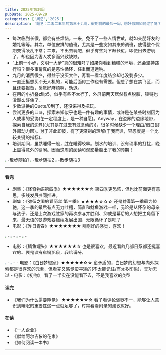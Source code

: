 ```yaml
---
title: 2025年第39周
pubDate: 2025-09-29
categories: ['周记','2025']
description: '题记：二零二五年的第三十九周，假期前的最后一周，想好假期如何过了吗？'
---
```


- 每次临到长假，都会有些烦恼。一来，免不了一些人情世故，就如亲朋好友的婚礼等等。其次，单位安排的值班，尤其是一些突如其来的调班，使得整个假期变得凌乱不堪；二来，不出去玩吧，似乎有些对不起长假。即便出去游玩了，却也因为游人忒多而兴致缺缺。  
- “上前一小步，文明一大步”真的很难吗？如果你看到糟糕的环境，还会坚持践行吗？很多事情真的是恶性循环，任重而道远呐。  
- 九月的消费很少，得益于没买大件，再看一看年度结余却也没剩多少。  
- 一直还挺想买个无人机的，可能后面的工作也有需要。但想了想在禁飞区，而且还要报备，感觉好麻烦啊，劝退。    
- 在用的小折叠zflip5，似乎有些不太行了，外屏前两天居然有点脱胶，铰链也没那么好使了。  
- 少数派换的Quote/0到了，还没来得及把玩。  
- 尝试更多的口味，探索未知似乎也是一件有趣的事情，或许是在某些时刻因为人或事的妥协(在一定程度上，是一种自愿)。Anyway，在边界的边缘地带，探索自我的边界((尤其是在过去有过念动的))，很多时候缺少一个理由/借口(即外部动力因)。对于非此即彼，有了更深刻的理解(于我而言，容忍度是一个比较关键的指标)。  
- 培训期间，虽然睡得一般，胜在睡得较早。划水的培训、没有琐事的打扰，晚上显得意外的清闲。因而这周的阅读和观影量超出了我的预期！      


<img src="https://12c3bda.webp.li/af183689f0b4614023917eb47e73d625.jpg" style="zoom:25%;" />
-散步随拍1
<img src="https://12c3bda.webp.li/f3ee4124e99ea5737ec512efbd5a33ea.jpg" style="zoom:25%;" />  
-散步随拍2
<img src="https://12c3bda.webp.li/bf8b8bc3b82aff5b3de5942d87e365ba.jpg" style="zoom:25%;" />
-散步随拍3


---

#### 看完

- 剧集：《怪奇物语第四季》★★★★★★☆  第四季更恐怖，但也比前面更有意思，多线发展共同推进。    
- 剧集：《弥留之国的爱丽丝 第三季》★★★★☆☆☆  还是觉得第一季最为惊艳，这一季的最后有点无力吐槽，简直和鱿鱼游戏一样，无论是从怀孕的母亲与孩子、还是上次游戏胜家的再次参与并胜利、抑或是幕后的人想把主角留下来，最无语的是游戏要继续发展出国，无限循环了是吧？  
- 电影：《昨日青春》★★★★★★★  刚刚好的感觉，喜欢！  
<img src="https://12c3bda.webp.li/artplayer_35_54.png" style="zoom:25%;" />
-
<img src="https://12c3bda.webp.li/artplayer_35_40.png" style="zoom:25%;" />
-
<img src="https://12c3bda.webp.li/artplayer_01_46_42.png" style="zoom:25%;" />
-
<img src="https://12c3bda.webp.li/artplayer_01_46_51.png" style="zoom:25%;" />
-

- 电影：《鲭鱼罐头》★★★★★★☆  也是很喜欢，最近看的几部日系都还挺喜欢的。要是没有车祸那段，我给满分。  
<img src="https://12c3bda.webp.li/artplayer_20_54.png" style="zoom:25%;" />
-
<img src="https://12c3bda.webp.li/artplayer_01_00_36.png" style="zoom:25%;" />  
-
- 电影：《白日梦想家》★★★★★☆☆  蛮矛盾的，白日梦的幻想与向外探索都是很喜欢的元素，但看完又感觉蛮平淡的(不太能记住/有太多印象)，无功无过  
- 电影：《初吻》，看了一半实在没能看下去，不是我喜欢的类型

#### 读完

- 《我们为什么需要睡觉》 ★★★★★☆☆ 看了看评论褒贬不一，能够让人意识到睡眠的重要性这一点就足够了，时常看看附录的建议就好。  


#### 在读

- 《一人企业》  
- 《献给阿尔吉侬的花束》  
- 《如何阅读一本书》

---